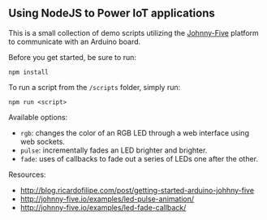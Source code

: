 ## Using NodeJS to Power IoT applications

This is a small collection of demo scripts utilizing the [Johnny-Five](http://johnny-five.io/) platform to communicate with an Arduino board.

Before you get started, be sure to run:

`npm install`

To run a script from the `/scripts` folder, simply run:

`npm run <script>`

Available options:
- `rgb`: changes the color of an RGB LED through a web interface using web sockets.
- `pulse`: incrementally fades an LED brighter and brighter.
- `fade`: uses of callbacks to fade out a series of LEDs one after the other.

Resources:
- http://blog.ricardofilipe.com/post/getting-started-arduino-johhny-five
- http://johnny-five.io/examples/led-pulse-animation/
- http://johnny-five.io/examples/led-fade-callback/

